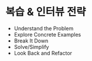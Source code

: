 # 복습 & 인터뷰 전략

- Understand the Problem
- Explore Concrete Examples
- Break It Down
- Solve/Simplify
- Look Back and Refactor
